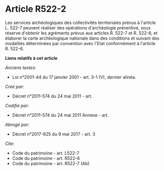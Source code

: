 # Article R522-2

Les services archéologiques des collectivités territoriales prévus à l'article L. 522-7 peuvent réaliser des opérations
d'archéologie préventive, sous réserve d'obtenir les agréments prévus aux articles R. 522-7 et R. 522-8, et élaborer la carte
archéologique nationale dans des conditions et suivant des modalités déterminées par convention avec l'Etat conformément à
l'article R. 522-6.

**Liens relatifs à cet article**

_Anciens textes_:

  - Loi n°2001-44 du 17 janvier 2001 - art. 3-1 (V), dernier alinéa.

_Créé par_:

  - Décret n°2011-574 du 24 mai 2011  - art.

_Codifié par_:

  - Décret n°2011-574 du 24 mai 2011 Annexe - art.

_Abrogé par_:

  - Décret n°2017-925 du 9 mai 2017 - art. 3

_Cite_:

  - Code du patrimoine - art. L522-7
  - Code du patrimoine - art. R522-6
  - Code du patrimoine - art. R522-7 (Ab)
